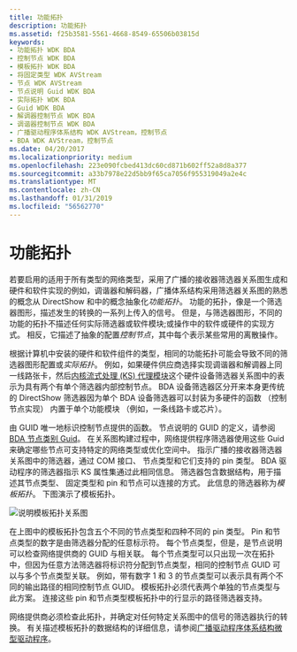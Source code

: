 ```yaml
---
title: 功能拓扑
description: 功能拓扑
ms.assetid: f25b3581-5561-4668-8549-65506b03815d
keywords:
- 功能拓扑 WDK BDA
- 控制节点 WDK BDA
- 模板拓扑 WDK BDA
- 将固定类型 WDK AVStream
- 节点 WDK AVStream
- 节点说明 Guid WDK BDA
- 实际拓扑 WDK BDA
- Guid WDK BDA
- 解调器控制节点 WDK BDA
- 调谐器控制节点 WDK BDA
- 广播驱动程序体系结构 WDK AVStream，控制节点
- BDA WDK AVStream，控制节点
ms.date: 04/20/2017
ms.localizationpriority: medium
ms.openlocfilehash: 223e090fcbed413dc60cd871b602ff52a8d8a377
ms.sourcegitcommit: a33b7978e22d5bb9f65ca7056f955319049a2e4c
ms.translationtype: MT
ms.contentlocale: zh-CN
ms.lasthandoff: 01/31/2019
ms.locfileid: "56562770"
---
```

# <a name="functional-topology"></a>功能拓扑





若要启用的适用于所有类型的网络类型，采用了广播的接收器筛选器关系图生成和硬件和软件实现的例如，调谐器和解码器，广播体系结构采用筛选器关系图的熟悉的概念从 DirectShow 和中的概念抽象化*功能拓扑*。 功能的拓扑，像是一个筛选器图形，描述发生的转换的一系列上传入的信号。 但是，与筛选器图形，不同的功能的拓扑不描述任何实际筛选器或软件模块;或操作中的软件或硬件的实现方式。 相反，它描述了抽象的配置*控制节点*，其中每个表示某些常用的离散操作。

根据计算机中安装的硬件和软件组件的类型，相同的功能拓扑可能会导致不同的筛选器图形配置或*实际拓扑*。 例如，如果硬件供应商选择实现调谐器和解调器上同一线路张卡，然后[内核流式处理 (KS) 代理模块](https://msdn.microsoft.com/library/windows/hardware/ff560877)这个硬件设备筛选器关系图中的表示为具有两个有单个筛选器内部控制节点。 BDA 设备筛选器区分开来本身更传统的 DirectShow 筛选器因为单个 BDA 设备筛选器可以封装为多硬件的函数 （控制节点实现） 内置于单个功能模块 （例如，一条线路卡或芯片）。

由 GUID 唯一地标识控制节点提供的函数。 节点说明的 GUID 的定义，请参阅[BDA 节点类别 Guid](https://msdn.microsoft.com/library/windows/hardware/ff556529)。 在关系图构建过程中，网络提供程序筛选器使用这些 Guid 来确定哪些节点可支持特定的网络类型或优化空间中。 指示广播的接收器筛选器关系图中的筛选器，通过 COM 接口、 节点类型和它们支持的 pin 类型。 BDA 驱动程序的筛选器指示 KS 属性集通过此相同信息。 筛选器包含数据结构，用于描述其节点类型、 固定类型和 pin 和节点可以连接的方式。 此信息的筛选器称为*模板拓扑*。 下图演示了模板拓扑。

![说明模板拓扑关系图](images/bapinnod.png)

在上图中的模板拓扑包含五个不同的节点类型和四种不同的 pin 类型。 Pin 和节点类型的数字是由筛选器分配的任意标示符。 每个节点类型，但是，是节点说明可以检查网络提供商的 GUID 与相关联。 每个节点类型可以只出现一次在拓扑中，但因为任意方法筛选器将标识符分配到节点类型，相同的控制节点 GUID 可以与多个节点类型关联。 例如，带有数字 1 和 3 的节点类型可以表示具有两个不同的输出路径的相同控制节点 GUID。 模板拓扑必须代表两个单独的节点类型与此方案。 连接这些 pin 和节点类型模板拓扑中的行显示的路径筛选器支持。

网络提供商必须检查此拓扑，并确定对任何特定关系图中的信号的筛选器执行的转换。 有关描述模板拓扑的数据结构的详细信息，请参阅[广播驱动程序体系结构微型驱动程序](broadcast-driver-architecture-minidrivers.md)。

 

 




